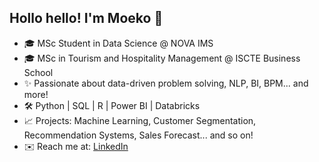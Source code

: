 ## Hollo hello! I'm Moeko 🌼

- 🎓 MSc Student in Data Science @ NOVA IMS  
- 🎓 MSc in Tourism and Hospitality Management @ ISCTE Business School <br>
- ✨ Passionate about data-driven problem solving, NLP, BI, BPM... and more!
- 🛠️ Python | SQL | R | Power BI | Databricks  
- 📈 Projects: Machine Learning, Customer Segmentation, Recommendation Systems, Sales Forecast... and so on! 
- ✉️ Reach me at: [LinkedIn](https://linkedin.com/in/moeko-mitani-437205163)
